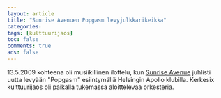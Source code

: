 ```yaml
---
layout: article 
title: "Sunrise Avenuen Popgasm levyjulkkarikeikka" 
categories: 
tags: [kulttuurijaos]
toc: false 
comments: true 
ads: false 
---
```


13.5.2009 kohteena oli musiikillinen ilottelu, kun [Sunrise
Avenue](http://www.sunriseave.com/) juhlisti uutta levyään "Popgasm"
esiintymällä Helsingin Apollo klubilla. Kerkesix kulttuurijaos oli
paikalla tukemassa aloittelevaa orkesteria.

